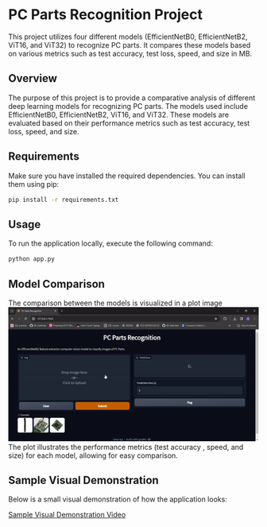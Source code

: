 # PC Parts Recognition Project

This project utilizes four different models (EfficientNetB0, EfficientNetB2, ViT16, and ViT32) to recognize PC parts. It compares these models based on various metrics such as test accuracy, test loss, speed, and size in MB.

## Overview

The purpose of this project is to provide a comparative analysis of different deep learning models for recognizing PC parts. The models used include EfficientNetB0, EfficientNetB2, ViT16, and ViT32. These models are evaluated based on their performance metrics such as test accuracy, test loss, speed, and size.

## Requirements

Make sure you have installed the required dependencies. You can install them using pip:

```bash
pip install -r requirements.txt
```

## Usage

To run the application locally, execute the following command:

```bash
python app.py
```

## Model Comparison
The comparison between the models is visualized in a plot image ![Model Comparison Plot](https://github.com/adiren7/PC-Parts-Recognition/blob/main/media/demo.gif)
The plot illustrates the performance metrics (test accuracy , speed, and size) for each model, allowing for easy comparison.


## Sample Visual Demonstration
Below is a small visual demonstration of how the application looks:

[Sample Visual Demonstration Video](https://github.com/adiren7/PC-Parts-Recognition/blob/main/media/demo.mp4)
